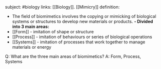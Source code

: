 subject: #biology
links: [[Biology]]. [[Mimicry]]
definition: 
- The field of biomimetics involves the copying or mimicking of biological systems or structures to develop new materials or products.
**- Divided into 3 main areas:**
- [[Form]] - imitation of shape or structure
- [[Process]] - imitation of behaviours or series of biological operations
- [[Systems]] - imitation of processes that work together to manage materials or energy

Q: What are the three main areas of biomimetics?
A: Form, Process, Systems
<!--ID: 1623103368265-->

